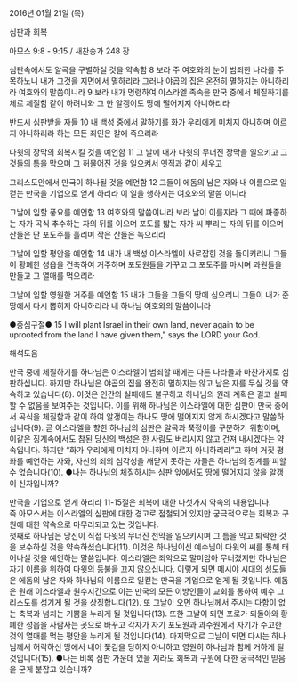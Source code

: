 2016년 01월 21일 (목)

심판과 회복 



아모스 9:8 - 9:15 / 새찬송가 248 장


심판속에서도 알곡을 구별하실 것을 약속함
8 보라 주 여호와의 눈이 범죄한 나라를 주목하노니 내가 그것을 지면에서 멸하리라 그러나 야곱의 집은 온전히 멸하지는 아니하리라 여호와의 말씀이니라 9 보라 내가 명령하여 이스라엘 족속을 만국 중에서 체질하기를 체로 체질함 같이 하려니와 그 한 알갱이도 땅에 떨어지지 아니하리라

반드시 심판받을 자들
10 내 백성 중에서 말하기를 화가 우리에게 미치지 아니하며 이르지 아니하리라 하는 모든 죄인은 칼에 죽으리라

다윗의 장막의 회복시킬 것을 예언함
11 그 날에 내가 다윗의 무너진 장막을 일으키고 그것들의 틈을 막으며 그 허물어진 것을 일으켜서 옛적과 같이 세우고

그리스도안에서 만국이 하나될 것을 예언함
12 그들이 에돔의 남은 자와 내 이름으로 일컫는 만국을 기업으로 얻게 하리라 이 일을 행하시는 여호와의 말씀 이니라

그날에 임할 풍요를 예언함 
13 여호와의 말씀이니라 보라 날이 이를지라 그 때에 파종하는 자가 곡식 추수하는 자의 뒤를 이으며 포도를 밟는 자가 씨 뿌리는 자의 뒤를 이으며 산들은 단 포도주를 흘리며 작은 산들은 녹으리라

그날에 임할 평안을 예언함
14 내가 내 백성 이스라엘이 사로잡힌 것을 돌이키리니 그들이 황폐한 성읍을 건축하여 거주하며 포도원들을 가꾸고 그 포도주를 마시며 과원들을 만들고 그 열매를 먹으리라 

그날에 임할 영원한 거주를 예언함 
15 내가 그들을 그들의 땅에 심으리니 그들이 내가 준 땅에서 다시 뽑히지 아니하리라 네 하나님 여호와의 말씀이니라

●중심구절● 15 I will plant Israel in their own land, never again to be uprooted from the land I have given them," says the LORD your God.

해석도움





만국 중에 체질하기를 
하나님은 이스라엘이 범죄할 때에는 다른 나라들과 마찬가지로 심판하십니다. 하지만 하나님은 야곱의 집을 완전히 멸하지는 않고 남은 자를 두실 것을 약속하고 있습니다(8). 이것은 인간의 실패에도 불구하고 하나님의 원래 계획은 결코 실패할 수 없음을 보여주는 것입니다. 이를 위해 하나님은 이스라엘에 대한 심판이 만국 중에서 곡식을 체질함과 같이 하여 알갱이는 하나도 땅에 떨어지지 않게 하시겠다고 말씀하십니다(9). 곧 이스라엘을 향한 하나님의 심판은  알곡과 쭉정이를 구분하기 위함이며, 이같은 징계속에서도 참된 당신의 백성은 한 사람도 버리시지 않고 건져 내시겠다는 약속입니다. 하지만 “화가 우리에게 미치지 아니하며 이르지 아니하리라”고 하며 거짓 평화를 예언하는 자와, 자신의 죄의 심각성을 깨닫지 못하는 자들은 하나님의 징계를 피할 수 없습니다(10).
●나는 하나님의 체질하시는 심판 앞에서도 땅에 떨어지지 않을 알갱이 신자입니까? 

만국을 기업으로 얻게 하리라
11-15절은 회복에 대한 다섯가지 약속의 내용입니다.  
즉 아모스서는 이스라엘의 심판에 대한 경고로 점철되어 있지만 궁극적으로는 회복과 구원에 대한 약속으로 마무리되고 있는 것입니다.  
첫째로 하나님은 당신이 직접 다윗의 무너진 천막을 일으키시며 그 틈을 막고 퇴락한 것을 보수하실 것을 약속하셨습니다(11). 이것은 하나님이신 예수님이 다윗의 씨를 통해 태어나실 것을 예언하는 말씀입니다. 이스라엘은 죄악으로 말미암아 무너졌지만 하나님은 자기 이름을 위하여 다윗의 등불을 끄지 않으십니다. 이렇게 되면 메시야 시대의 성도들은 에돔의 남은 자와 하나님의 이름으로 일컫는 만국을 기업으로 얻게 될 것입니다. 에돔은 원래 이스라엘과 원수지간으로 이는 만국의 모든 이방인들이 교회를 통하여 예수 그리스도를 섬기게 될 것을 상징합니다(12). 또 그날이 오면 하나님께서 주시는 다함이 없는 축복과 넘치는 기쁨을 누리게 될 것입니다(13). 또한 그날이 되면 포로가 되돌아와 황폐한 성읍을 사람사는 곳으로 바꾸고 각자가 자기 포도원과 과수원에서 자기가 수고한 것의 열매를 먹는 평안을 누리게 될 것입니다(14). 마지막으로 그날이 되면 다시는 하나님께서 허락하신 땅에서 내어 쫓김을 당하지 아니하고 영원히 하나님과 함께 거하게 될 것입니다(15). 
●나는 비록 심판 가운데 있을 지라도 회복과 구원에 대한 궁극적인 믿음을 굳게 붙잡고 있습니까?